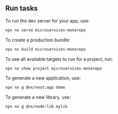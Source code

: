 ## Run tasks

To run the dev server for your app, use:

```sh
npx nx serve microservices-monorepo
```

To create a production bundle:

```sh
npx nx build microservices-monorepo
```

To see all available targets to run for a project, run:

```sh
npx nx show project microservices-monorepo
```

To generate a new application, use:

```sh
npx nx g @nx/nest:app demo
```

To generate a new library, use:

```sh
npx nx g @nx/node:lib mylib
```
